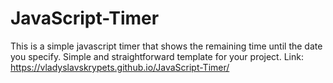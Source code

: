 # JavaScript-Timer
 This is a simple javascript timer that shows the remaining time until the date you specify.
Simple and straightforward template for your project.
Link: https://vladyslavskrypets.github.io/JavaScript-Timer/
